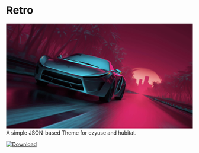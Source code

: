 # Retro
![bg_image](https://github.com/SaiCorporation/Sai-Inject/blob/main/themes/Retro/bg_image.jpg?raw=true)
A simple JSON-based Theme for ezyuse and hubitat.

[![Download](https://user-images.githubusercontent.com/74317023/152821841-3b38e40f-b0c5-4e4c-b1f3-27d1675e06b8.png)](https://sourceforge.net/projects/retro-theme/files/Retro-theme.thvx/download)
